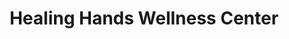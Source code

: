 ---
title: "Healing Hands Wellness Center"
url: /tillamook/healing-hands-wellness-center/
shop: massage
---